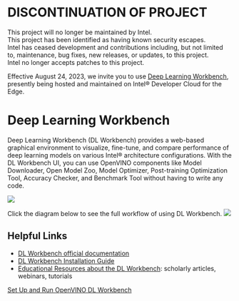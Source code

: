 # DISCONTINUATION OF PROJECT

This project will no longer be maintained by Intel.  
This project has been identified as having known security escapes.  
Intel has ceased development and contributions including, but not limited to, maintenance, bug fixes, new releases, or updates, to this project.  
Intel no longer accepts patches to this project.

Effective August 24, 2023, we invite you to use [Deep Learning Workbench](https://www.intel.com/content/www/us/en/developer/tools/devcloud/edge/overview.html), presently being hosted and maintained on Intel® Developer Cloud for the Edge.

# Deep Learning Workbench

Deep Learning Workbench (DL Workbench) provides a web-based graphical environment to visualize, fine-tune, and compare performance of deep learning models on various Intel® architecture configurations. With the DL Workbench UI, you can use OpenVINO components like Model Downloader, Open Model Zoo, Model Optimizer, Post-training Optimization Tool, Accuracy Checker, and Benchmark Tool without having to write any code.

![](https://docs.openvino.ai/latest/_images/openvino_dl_wb.png)
 
Click the diagram below to see the full workflow of using DL Workbench.
![](https://docs.openvino.ai/latest/_images/dl_wb_diagram_overview.svg)
 
## Helpful Links
 
- [DL Workbench official documentation](https://docs.openvino.ai/latest/workbench_docs_Workbench_DG_Introduction.html)
- [DL Workbench Installation Guide](https://docs.openvino.ai/latest/workbench_docs_Workbench_DG_Install.html)
- [Educational Resources about the DL Workbench](https://docs.openvino.ai/latest/workbench_docs_Workbench_DG_Additional_Resources.html): scholarly articles, webinars, tutorials

[Set Up and Run OpenVINO DL Workbench](./development/docs/bootstrap.md)
